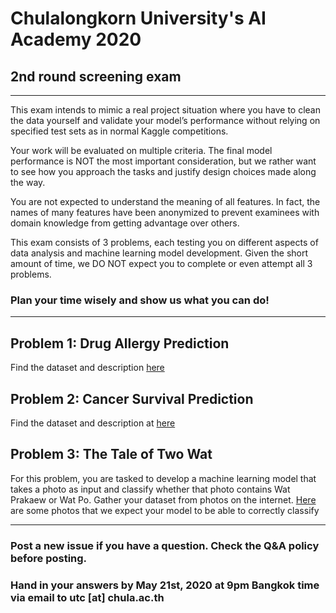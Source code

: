 # Chulalongkorn University's AI Academy 2020
## 2nd round screening exam

---
This exam intends to mimic a real project situation where you have to clean the data yourself and validate your model’s performance without relying on specified test sets as in normal Kaggle competitions.

Your work will be evaluated on multiple criteria. The final model performance is NOT the most important consideration, but we rather want to see how you approach the tasks and justify design choices made along the way.

You are not expected to understand the meaning of all features. In fact, the names of many features have been anonymized to prevent examinees with domain knowledge from getting advantage over others.

This exam consists of 3 problems, each testing you on different aspects of data analysis and machine learning model development. Given the short amount of time, we DO NOT expect you to complete or even attempt all 3 problems. 

### Plan your time wisely and show us what you can do!

---
## **Problem 1: Drug Allergy Prediction**

Find the dataset and description [here](https://www.kaggle.com/dataset/164839c70ca43c870151479e85f496daa3b68be24a93c44fa1cd153c66049bf5)

## **Problem 2: Cancer Survival Prediction**

Find the dataset and description at [here](https://www.kaggle.com/dataset/b830860b3bd50fbe6d2f9448dcb1fd18da025a4ae41208cf4bd557292cac6eab)

## **Problem 3: The Tale of Two Wat**

For this problem, you are tasked to develop a machine learning model that takes a photo as input and classify whether that photo contains Wat Prakaew or Wat Po. Gather your dataset from photos on the internet. [Here](https://drive.google.com/open?id=1mdZLeiG0NSR6idRFCs9k_1GAsJ59riDK) are some photos that we expect your model to be able to correctly classify 

---

### Post a new issue if you have a question. Check the Q&A policy before posting.
### Hand in your answers by May 21st, 2020 at 9pm Bangkok time via email to utc [at] chula.ac.th

